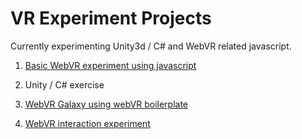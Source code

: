 # VR Experiment Projects
Currently experimenting Unity3d / C# and WebVR related javascript.

01. [Basic WebVR experiment using javascript](http://www.qianqian-ye.com/vr-experiment/01-Basic-Cardboard/)

02. Unity / C# exercise

03. [WebVR Galaxy using webVR boilerplate](http://www.qianqian-ye.com/vr-experiment/03-webvr-galaxy/)

04. [WebVR interaction experiment](http://www.qianqian-ye.com/vr-experiment/04-webvr-geometry/)